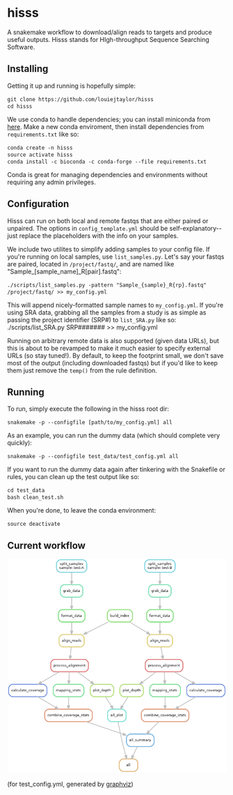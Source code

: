 # hisss
A snakemake workflow to download/align reads to targets and produce useful outputs. Hisss stands for HIgh-throughput Sequence Searching Software.

## Installing

Getting it up and running is hopefully simple:

    git clone https://github.com/louiejtaylor/hisss
    cd hisss
    
We use conda to handle dependencies; you can install miniconda from [here](https://conda.io/miniconda.html). Make a new conda enviroment, then install dependencies from `requirements.txt` like so:
    
    conda create -n hisss
    source activate hisss
    conda install -c bioconda -c conda-forge --file requirements.txt 
    
Conda is great for managing dependencies and environments without requiring any admin privileges.

## Configuration

Hisss can run on both local and remote fastqs that are either paired or unpaired. The options in `config_template.yml` should be self-explanatory--just replace the placeholders with the info on your samples. 

We include two utilites to simplify adding samples to your config file. If you're running on local samples, use `list_samples.py`. Let's say your fastqs are paired, located in `/project/fastq/`, and are named like "Sample_[sample_name]_R[pair].fastq":

    ./scripts/list_samples.py -pattern "Sample_{sample}_R{rp}.fastq" /project/fastq/ >> my_config.yml

This will append nicely-formatted sample names to `my_config.yml`. If you're using SRA data, grabbing all the samples from a study is as simple as passing the project identifier (SRP#) to `list_SRA.py` like so:
    ./scripts/list_SRA.py SRP####### >> my_config.yml

Running on arbitrary remote data is also supported (given data URLs), but this is about to be revamped to make it much easier to specify external URLs (so stay tuned!). By default, to keep the footprint small, we don't save most of the output (including downloaded fastqs) but if you'd like to keep them just remove the `temp()` from the rule definition.

## Running

To run, simply execute the following in the hisss root dir:

    snakemake -p --configfile [path/to/my_config.yml] all
    
As an example, you can run the dummy data (which should complete very quickly):

    snakemake -p --configfile test_data/test_config.yml all
    
If you want to run the dummy data again after tinkering with the Snakefile or rules, you can clean up the test output like so:

    cd test_data
    bash clean_test.sh

When you're done, to leave the conda environment:

    source deactivate

## Current workflow 

![directed acyclic graph of workflow](assets/dag.png)

(for test_config.yml, generated by [graphviz](https://www.graphviz.org/doc/info/lang.html))
